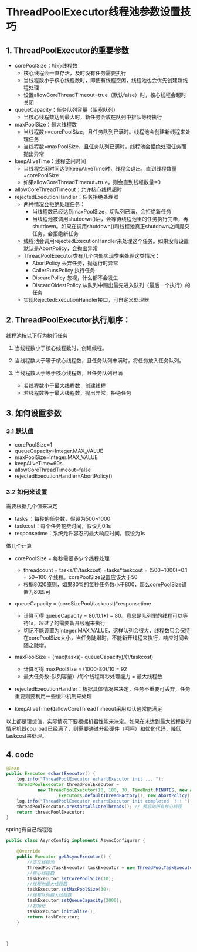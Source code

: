 # ThreadPoolExecutor线程池参数设置技巧

## 1. ThreadPoolExecutor的重要参数
 
* corePoolSize：核心线程数
	* 核心线程会一直存活，及时没有任务需要执行
	* 当线程数小于核心线程数时，即使有线程空闲，线程池也会优先创建新线程处理
	* 设置allowCoreThreadTimeout=true（默认false）时，核心线程会超时关闭
* queueCapacity：任务队列容量（阻塞队列）
	* 当核心线程数达到最大时，新任务会放在队列中排队等待执行
* maxPoolSize：最大线程数
	* 当线程数>=corePoolSize，且任务队列已满时。线程池会创建新线程来处理任务
	* 当线程数=maxPoolSize，且任务队列已满时，线程池会拒绝处理任务而抛出异常
* keepAliveTime：线程空闲时间
	* 当线程空闲时间达到keepAliveTime时，线程会退出，直到线程数量=corePoolSize
	* 如果allowCoreThreadTimeout=true，则会直到线程数量=0
* allowCoreThreadTimeout：允许核心线程超时
* rejectedExecutionHandler：任务拒绝处理器
	* 两种情况会拒绝处理任务：
		* 当线程数已经达到maxPoolSize，切队列已满，会拒绝新任务
		* 当线程池被调用shutdown()后，会等待线程池里的任务执行完毕，再shutdown。如果在调用shutdown()和线程池真正shutdown之间提交任务，会拒绝新任务
	* 线程池会调用rejectedExecutionHandler来处理这个任务。如果没有设置默认是AbortPolicy，会抛出异常
	* ThreadPoolExecutor类有几个内部实现类来处理这类情况：
		* AbortPolicy 丢弃任务，抛运行时异常
		* CallerRunsPolicy 执行任务
		* DiscardPolicy 忽视，什么都不会发生
		* DiscardOldestPolicy 从队列中踢出最先进入队列（最后一个执行）的任务
	* 实现RejectedExecutionHandler接口，可自定义处理器
 
## 2. ThreadPoolExecutor执行顺序：

线程池按以下行为执行任务
 

1. 当线程数小于核心线程数时，创建线程。
2. 当线程数大于等于核心线程数，且任务队列未满时，将任务放入任务队列。
3. 当线程数大于等于核心线程数，且任务队列已满
	
	- 若线程数小于最大线程数，创建线程
	- 若线程数等于最大线程数，抛出异常，拒绝任务
 
## 3. 如何设置参数
 
### 3.1 默认值

* corePoolSize=1
* queueCapacity=Integer.MAX_VALUE
* maxPoolSize=Integer.MAX_VALUE
* keepAliveTime=60s
* allowCoreThreadTimeout=false
* rejectedExecutionHandler=AbortPolicy()

### 3.2 如何来设置

需要根据几个值来决定

- tasks ：每秒的任务数，假设为500~1000
- taskcost：每个任务花费时间，假设为0.1s
- responsetime：系统允许容忍的最大响应时间，假设为1s

做几个计算

* corePoolSize = 每秒需要多少个线程处理
	* threadcount = tasks/(1/taskcost) =tasks*taskcout =  (500~1000)*0.1 = 50~100 个线程。corePoolSize设置应该大于50
	* 根据8020原则，如果80%的每秒任务数小于800，那么corePoolSize设置为80即可

* queueCapacity = (coreSizePool/taskcost)*responsetime
	* 计算可得 queueCapacity = 80/0.1*1 = 80。意思是队列里的线程可以等待1s，超过了的需要新开线程来执行
	* 切记不能设置为Integer.MAX_VALUE，这样队列会很大，线程数只会保持在corePoolSize大小，当任务陡增时，不能新开线程来执行，响应时间会随之陡增。

* maxPoolSize = (max(tasks)- queueCapacity)/(1/taskcost)
	* 计算可得 maxPoolSize = (1000-80)/10 = 92
	* 最大任务数-队列容量）/每个线程每秒处理能力 = 最大线程数

* rejectedExecutionHandler：根据具体情况来决定，任务不重要可丢弃，任务重要则要利用一些缓冲机制来处理
* keepAliveTime和allowCoreThreadTimeout采用默认通常能满足

以上都是理想值，实际情况下要根据机器性能来决定。如果在未达到最大线程数的情况机器cpu load已经满了，则需要通过升级硬件（呵呵）和优化代码，降低taskcost来处理。


## 4. code

```java
@Bean
public Executor echartExecutor() {
    log.info("ThreadPoolExecutor echartExecutor init ... ");
    ThreadPoolExecutor threadPoolExecutor = 
            new ThreadPoolExecutor(10, 100, 30, TimeUnit.MINUTES, new ArrayBlockingQueue<>(2),
                    Executors.defaultThreadFactory(), new AbortPolicy());
    log.info("ThreadPoolExecutor echartExecutor init completed  !!! ");
    threadPoolExecutor.prestartAllCoreThreads(); // 预启动所有核心线程
    return threadPoolExecutor;
}

```


spring有自己线程池

```java
public class AsyncConfig implements AsyncConfigurer {

	@Override
	public Executor getAsyncExecutor() {
		//定义线程池
		ThreadPoolTaskExecutor taskExecutor = new ThreadPoolTaskExecutor();
		//核心线程数
		taskExecutor.setCorePoolSize(10);
		//线程池最大线程数
		taskExecutor.setMaxPoolSize(30);
		//线程队列最大线程数
		taskExecutor.setQueueCapacity(2000);
		//初始化
		taskExecutor.initialize();
		return taskExecutor;
	}
	
	

}
```









